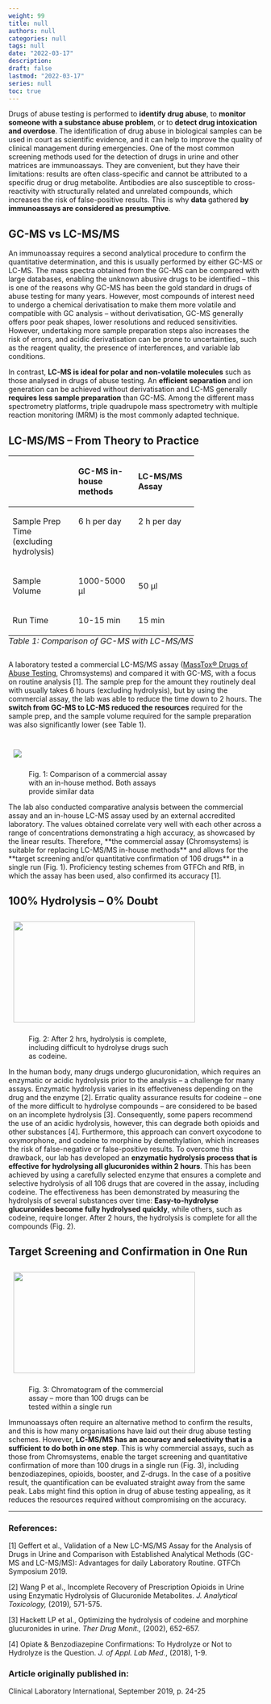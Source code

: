 ```yaml
---
weight: 99
title: null
authors: null
categories: null
tags: null
date: "2022-03-17"
description:  
draft: false
lastmod: "2022-03-17"
series: null
toc: true
---
```




<!--more-->

Drugs of abuse testing is performed to **identify drug abuse**, to **monitor someone with a substance abuse problem**, or to **detect drug intoxication and overdose**. The identification of drug abuse in biological samples can be used in court as scientific evidence, and it can help to improve the quality of clinical management during emergencies. One of the most common screening methods used for the detection of drugs in urine and other matrices are immunoassays. They are convenient, but they have their limitations: results are often class-specific and cannot be attributed to a specific drug or drug metabolite. Antibodies are also susceptible to cross-reactivity with structurally related and unrelated compounds, which increases the risk of false-positive results. This is why **data** gathered **by immunoassays are considered as presumptive**.

## GC-MS vs LC-MS/MS

An immunoassay requires a second analytical procedure to confirm the quantitative determination, and this is usually performed by either GC-MS or LC-MS. The mass spectra obtained from the GC-MS can be compared with large databases, enabling the unknown abusive drugs to be identified – this is one of the reasons why GC-MS has been the gold standard in drugs of abuse testing for many years. However, most compounds of interest need to undergo a chemical derivatisation to make them more volatile and compatible with GC analysis – without derivatisation, GC-MS generally offers poor peak shapes, lower resolutions and reduced sensitivities. However, undertaking more sample preparation steps also increases the risk of errors, and acidic derivatisation can be prone to uncertainties, such as the reagent quality, the presence of interferences, and variable lab conditions.

In contrast, **LC-MS is ideal for polar and non-volatile molecules** such as those analysed in drugs of abuse testing. An **efficient separation** and ion generation can be achieved without derivatisation and LC-MS generally **requires less sample preparation** than GC-MS. Among the different mass spectrometry platforms, triple quadrupole mass spectrometry with multiple reaction monitoring (MRM) is the most commonly adapted technique.

## LC-MS/MS – From Theory to Practice

<div class = "row">
<table class = "column_right" style="width:73%;">
  <caption style="text-align:left" align = "bottom"><i>Table 1: Comparison of GC-MS with LC-MS/MS</i></caption>
  <colgroup>
    <col style="width: 25%" /><col style="width: 24%" /><col style="width: 24%" />
  </colgroup>
  <thead>
  <tr style="text-align:left" class="header">
    <th><p></p></th><th><p>GC-MS in-house methods</p></th><th><p>LC-MS/MS Assay</p></th>
  </tr>
  </thead>
  <tbody>
    <tr class="odd">
      <td VALIGN=Middle><p>
      Sample Prep Time (excluding hydrolysis)
      </p></td>
      <td VALIGN=TOP><p>
      6 h per day
      </p></td>
      <td VALIGN=TOP><p>
      2 h per day
      </p></td>
    </tr>
    <tr class="even">
      <td><p>Sample Volume
      </p></td>
      <td><p>1000-5000 µl
      </p></td>
      <td><p>50 µl
      </p></td>
    </tr>
    <tr class="odd">
      <td VALIGN=Middle><p>
      Run Time
      </p></td>
      <td VALIGN=TOP><p>
      10-15 min
      </p></td>
      <td VALIGN=TOP><p>
      15 min
      </p></td>
    </tr>
  </tbody>
</table>


A laboratory tested a commercial LC-MS/MS assay ([MassTox® Drugs of Abuse Testing](https://chromsystems.com/en/products/drugs-of-abuse.html), Chromsystems) and compared it with GC-MS, with a focus on routine analysis [1]. The sample prep for the amount they routinely deal with usually takes 6 hours (excluding hydrolysis), but by using the commercial assay, the lab was able to reduce the time down to 2 hours. The **switch from GC-MS to LC-MS reduced the resources** required for the sample prep, and the sample volume required for the sample preparation was also significantly lower (see Table 1).
</div>

<br>
<div class = "row">
  <div class= "column_right" style="width:360px;">
  <img src = "/docs/images/Drugs-of-Abuse-Article-Comparison.jpg" HSPACE="10" VSPACE="10"/>  
    <figure>
      Fig. 1: Comparison of a commercial assay with an in-house method. Both assays provide similar data
    </figure>
</div>
  The lab also conducted comparative analysis between the commercial assay and an in-house LC-MS assay used by an external accredited laboratory. The values obtained correlate very well with each other across a range of concentrations demonstrating a high accuracy, as showcased by the linear results. Therefore, **the commercial assay (Chromsystems) is suitable for replacing LC-MS/MS in-house methods** and allows for the **target screening and/or quantitative confirmation of 106 drugs** in a single run (Fig. 1). Proficiency testing schemes from GTFCh and RfB, in which the assay has been used, also confirmed its accuracy [1].  
</div>  


## 100% Hydrolysis – 0% Doubt

<div class ="row">
  <div class= "column_right" style="width:360px;">
    <img width ="360" height= "200" src = "/docs/images/Drugs-of-Abuse-Article-Hydrolysis.jpg" HSPACE="10" VSPACE="10"/>
    <figure>
      Fig. 2: After 2 hrs, hydrolysis is complete, including difficult to hydrolyse drugs such as codeine.
    </figure>
</div>

In the human body, many drugs undergo glucuronidation, which requires an enzymatic or acidic hydrolysis prior to the analysis – a challenge for many assays. Enzymatic hydrolysis varies in its effectiveness depending on the drug and the enzyme [2]. Erratic quality assurance results for codeine – one of the more difficult to hydrolyse compounds – are considered to be based on an incomplete hydrolysis [3]. Consequently, some papers recommend the use of an acidic hydrolysis, however, this can degrade both opioids and other substances [4]. Furthermore, this approach can convert oxycodone to oxymorphone, and codeine to morphine by demethylation, which increases the risk of false-negative or false-positive results. To overcome this drawback, our lab has developed an **enzymatic hydrolysis process that is effective for hydrolysing all glucuronides within 2 hours**. This has been achieved by using a carefully selected enzyme that ensures a complete and selective hydrolysis of all 106 drugs that are covered in the assay, including codeine. The effectiveness has been demonstrated by measuring the hydrolysis of several substances over time: **Easy-to-hydrolyse glucuronides become fully hydrolysed quickly**, while others, such as codeine, require longer. After 2 hours, the hydrolysis is complete for all the compounds (Fig. 2).
</div>


## Target Screening and Confirmation in One Run

<div class = "row">
  <div class = "column_left" style = "width: 360px;">
  <img width ="360" height= "200" src = "/docs/images/Drugs-of-Abuse-Article-Chromatogram.jpg" HSPACE="10" VSPACE="10"/>
  <figure class = "caption">
  Fig. 3: Chromatogram of the commercial assay – more than 100 drugs can be tested within a single run
  <figure>
  </div>
Immunoassays often require an alternative method to confirm the results, and this is how many organisations have laid out their drug abuse testing schemes. However, <b>LC-MS/MS has an accuracy and selectivity that is a sufficient to do both in one step</b>. This is why commercial assays, such as those from Chromsystems, enable the target screening and quantitative confirmation of more than 100 drugs in a single run (Fig. 3), including benzodiazepines, opioids, booster, and Z-drugs. In the case of a positive result, the quantification can be evaluated straight away from the same peak. Labs might find this option in drug of abuse testing appealing, as it reduces the resources required without compromising on the accuracy.
</div>

---

### References:

[1] Geffert et al., Validation of a New LC-MS/MS Assay for the Analysis of Drugs in Urine and Comparison with Established Analytical Methods (GC-MS and LC-MS/MS): Advantages for daily Laboratory Routine. GTFCh Symposium 2019.

[2] Wang P et al., Incomplete Recovery of Prescription Opioids in Urine using Enzymatic Hydrolysis of Glucuronide Metabolites. *J. Analytical Toxicology,* (2019)*,* 571-575.

[3] Hackett LP et al., Optimizing the hydrolysis of codeine and morphine glucuronides in urine. *Ther Drug Monit.,* (2002), 652-657.

[4] Opiate & Benzodiazepine Confirmations: To Hydrolyze or Not to Hydrolyze is the Question. *J. of Appl. Lab Med.*, (2018), 1-9.

### Article originally published in:

Clinical Laboratory International, September 2019, p. 24-25